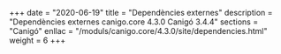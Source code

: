 +++
date        = "2020-06-19"
title       = "Dependències externes"
description = "Dependències externes canigo.core 4.3.0 Canigó 3.4.4"
sections    = "Canigó"
enllac		= "/moduls/canigo.core/4.3.0/site/dependencies.html"
weight		= 6
+++
